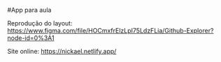 #App para aula

Reprodução do layout: https://www.figma.com/file/HOCmxfrElzLpI75LdzFLia/Github-Explorer?node-id=0%3A1

Site online: https://nickael.netlify.app/